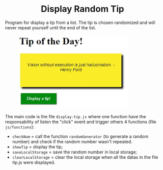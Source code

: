 <h1 align="center">Display Random Tip</h1>

<p>Program for display a tip from a list. The tip is chosen randomized and will never repeat yourself until the end of the list.</p>

<figure>
  <img src="Screen.JPG">
</figure>

<p>The main code is the file <code>display-tip.js</code> where one function have the responsability of listen the "click" event and trigger others 4 functions (file <code>js/functions</code>):</p>

<ul>
  <li><code>checkNum</code> = call the function <code>randomGenerator</code> (to generate a random number) and check if the random number wasn't repeated.</li>
  <li><code>showTip</code> = display the tip;</li>
  <li><code>saveLocalStorage</code> = save the random number in local storage;</li>
  <li><code>clearLocalStorage</code> = clear the local storage when all the datas in the file tip.js were displayed.</li>
</ul>
